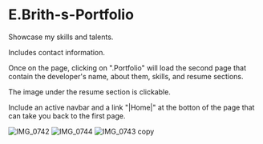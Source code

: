 # E.Brith-s-Portfolio
Showcase my skills and talents.

Includes contact information.

Once on the page, clicking on ".Portfolio" will load the second page that contain the developer's name, about them, skills, and resume sections.

The image under the resume section is clickable. 

Include an active navbar and a link "|Home|" at the botton of the page that can take you back to the first page.


![IMG_0742](https://user-images.githubusercontent.com/101056987/158947649-62aed307-f18f-4270-9b50-26b311527cc8.jpg)
![IMG_0744](https://user-images.githubusercontent.com/101056987/158947657-64d56fd7-a91a-422e-9138-0c0cf0b31850.jpg)
![IMG_0743 copy](https://user-images.githubusercontent.com/101056987/159588539-41f004f5-b1ae-45ad-b210-464c4b0a1c24.jpg)
